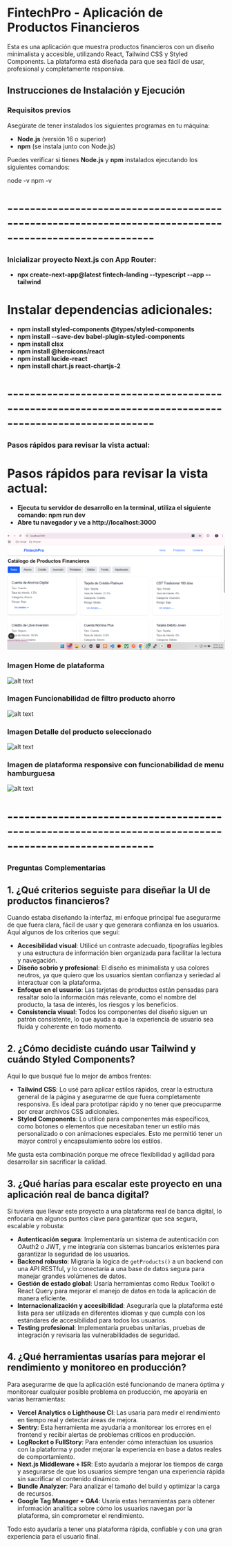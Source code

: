 # FintechPro - Aplicación de Productos Financieros

Esta es una aplicación que muestra productos financieros con un diseño minimalista y accesible, utilizando React, Tailwind CSS y Styled Components. La plataforma está diseñada para que sea fácil de usar, profesional y completamente responsiva.

## Instrucciones de Instalación y Ejecución

### Requisitos previos

Asegúrate de tener instalados los siguientes programas en tu máquina:

- **Node.js** (versión 16 o superior)
- **npm** (se instala junto con Node.js)

Puedes verificar si tienes **Node.js** y **npm** instalados ejecutando los siguientes comandos:

node -v
npm -v

# ------------------------------------------------------------------------------------------------------
###  Inicializar proyecto Next.js con App Router:

- **npx create-next-app@latest fintech-landing --typescript --app --tailwind** 

# Instalar dependencias adicionales:
- **npm install styled-components @types/styled-components** 
- **npm install --save-dev babel-plugin-styled-components** 
- **npm install clsx** 
- **npm install @heroicons/react** 
- **npm install lucide-react** 
- **npm install chart.js react-chartjs-2**
# ------------------------------------------------------------------------------------------------------
### Pasos rápidos para revisar la vista actual:

# Pasos rápidos para revisar la vista actual:

- **Ejecuta tu servidor de desarrollo en la terminal, utiliza el siguiente comando: npm run dev**
- **Abre tu navegador y ve a http://localhost:3000**

![Pantallazo de la aplicación](images/image.png)

### Imagen Home de plataforma

![alt text](image-1.png)

### Imagen Funcionabilidad de filtro producto ahorro

![alt text](image-2.png)

### Imagen Detalle del producto seleccionado

![alt text](image-3.png)


### Imagen de plataforma responsive con funcionabilidad de menu hamburguesa

![alt text](image-4.png)

# ------------------------------------------------------------------------------------------------------
### Preguntas Complementarias

## 1. ¿Qué criterios seguiste para diseñar la UI de productos financieros?
Cuando estaba diseñando la interfaz, mi enfoque principal fue asegurarme de que fuera clara, fácil de usar y que generara confianza en los usuarios. Aquí algunos de los criterios que seguí:

- **Accesibilidad visual**: Utilicé un contraste adecuado, tipografías legibles y una estructura de información bien organizada para facilitar la lectura y navegación.
- **Diseño sobrio y profesional**: El diseño es minimalista y usa colores neutros, ya que quiero que los usuarios sientan confianza y seriedad al interactuar con la plataforma.
- **Enfoque en el usuario**: Las tarjetas de productos están pensadas para resaltar solo la información más relevante, como el nombre del producto, la tasa de interés, los riesgos y los beneficios.
- **Consistencia visual**: Todos los componentes del diseño siguen un patrón consistente, lo que ayuda a que la experiencia de usuario sea fluida y coherente en todo momento.

## 2. ¿Cómo decidiste cuándo usar Tailwind y cuándo Styled Components?
Aquí lo que busqué fue lo mejor de ambos frentes:

- **Tailwind CSS**: Lo usé para aplicar estilos rápidos, crear la estructura general de la página y asegurarme de que fuera completamente responsiva. Es ideal para prototipar rápido y no tener que preocuparme por crear archivos CSS adicionales.
- **Styled Components**: Lo utilicé para componentes más específicos, como botones o elementos que necesitaban tener un estilo más personalizado o con animaciones especiales. Esto me permitió tener un mayor control y encapsulamiento sobre los estilos.

Me gusta esta combinación porque me ofrece flexibilidad y agilidad para desarrollar sin sacrificar la calidad.

## 3. ¿Qué harías para escalar este proyecto en una aplicación real de banca digital?
Si tuviera que llevar este proyecto a una plataforma real de banca digital, lo enfocaría en algunos puntos clave para garantizar que sea segura, escalable y robusta:

- **Autenticación segura**: Implementaría un sistema de autenticación con OAuth2 o JWT, y me integraría con sistemas bancarios existentes para garantizar la seguridad de los usuarios.
- **Backend robusto**: Migraría la lógica de `getProducts()` a un backend con una API RESTful, y lo conectaría a una base de datos segura para manejar grandes volúmenes de datos.
- **Gestión de estado global**: Usaría herramientas como Redux Toolkit o React Query para mejorar el manejo de datos en toda la aplicación de manera eficiente.
- **Internacionalización y accesibilidad**: Aseguraría que la plataforma esté lista para ser utilizada en diferentes idiomas y que cumpla con los estándares de accesibilidad para todos los usuarios.
- **Testing profesional**: Implementaría pruebas unitarias, pruebas de integración  y revisaría las vulnerabilidades de seguridad.

## 4. ¿Qué herramientas usarías para mejorar el rendimiento y monitoreo en producción?
Para asegurarme de que la aplicación esté funcionando de manera óptima y monitorear cualquier posible problema en producción, me apoyaría en varias herramientas:

- **Vercel Analytics o Lighthouse CI**: Las usaría para medir el rendimiento en tiempo real y detectar áreas de mejora.
- **Sentry**: Esta herramienta me ayudaría a monitorear los errores en el frontend y recibir alertas de problemas críticos en producción.
- **LogRocket o FullStory**: Para entender cómo interactúan los usuarios con la plataforma y poder mejorar la experiencia en base a datos reales de comportamiento.
- **Next.js Middleware + ISR**: Esto ayudaría a mejorar los tiempos de carga y asegurarse de que los usuarios siempre tengan una experiencia rápida sin sacrificar el contenido dinámico.
- **Bundle Analyzer**: Para analizar el tamaño del build y optimizar la carga de recursos.
- **Google Tag Manager + GA4**: Usaría estas herramientas para obtener información analítica sobre cómo los usuarios navegan por la plataforma, sin comprometer el rendimiento.

Todo esto ayudaría a tener una plataforma rápida, confiable y con una gran experiencia para el usuario final.
